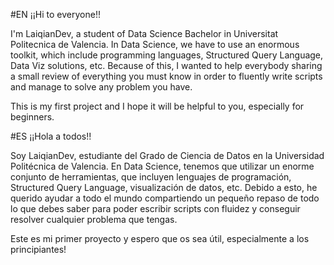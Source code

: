 #EN
¡¡Hi to everyone!!

I'm LaiqianDev, a student of Data Science Bachelor in Universitat Politecnica de Valencia.
In Data Science, we have to use an enormous toolkit, which include programming languages, Structured Query Language, Data Viz solutions, etc. Because of this, I wanted to help everybody sharing a small review of everything you must know in order to fluently write scripts and manage to solve any problem you have.

This is my first project and I hope it will be helpful to you, especially for beginners.

#ES
¡¡Hola a todos!!

Soy LaiqianDev, estudiante del Grado de Ciencia de Datos en la Universidad Politécnica de Valencia.
En Data Science, tenemos que utilizar un enorme conjunto de herramientas, que incluyen lenguajes de programación, Structured Query Language, visualización de datos, etc. Debido a esto, he querido ayudar a todo el mundo compartiendo un pequeño repaso de todo lo que debes saber para poder escribir scripts con fluidez y conseguir resolver cualquier problema que tengas.

Este es mi primer proyecto y espero que os sea útil, especialmente a los principiantes!
